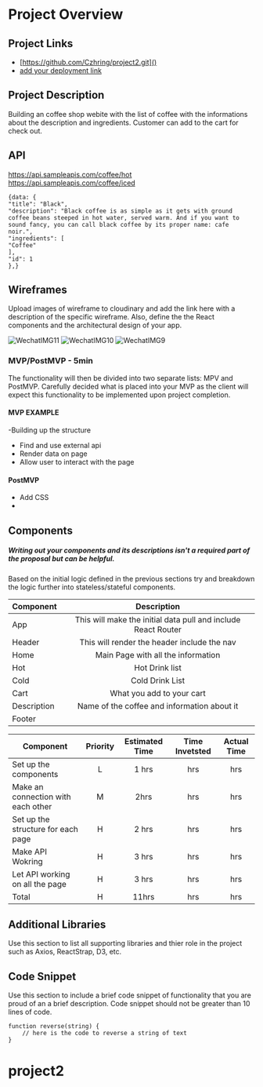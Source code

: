 # Project Overview

## Project Links

- [https://github.com/Czhring/project2.git]()
- [add your deployment link]()

## Project Description

Building an coffee shop webite with the list of coffee with the informations about the  description and ingredients. Customer can add to the cart for check out.

## API
 
https://api.sampleapis.com/coffee/hot
https://api.sampleapis.com/coffee/iced

```
{data: {
"title": "Black",
"description": "Black coffee is as simple as it gets with ground coffee beans steeped in hot water, served warm. And if you want to sound fancy, you can call black coffee by its proper name: cafe noir.",
"ingredients": [
"Coffee"
],
"id": 1
},} 
```


## Wireframes

Upload images of wireframe to cloudinary and add the link here with a description of the specific wireframe. Also, define the the React components and the architectural design of your app.


![WechatIMG11](https://user-images.githubusercontent.com/92180822/139502323-d5755eca-7c8e-4d4c-b373-b487a11246e6.jpeg)
![WechatIMG10](https://user-images.githubusercontent.com/92180822/139502335-bf7e245e-ee8d-42ef-bd58-ad76d274c883.jpeg)
![WechatIMG9](https://user-images.githubusercontent.com/92180822/139502385-aaa987b6-6ebb-4d3a-932b-d26ef7998580.jpeg)


### MVP/PostMVP - 5min

The functionality will then be divided into two separate lists: MPV and PostMVP.  Carefully decided what is placed into your MVP as the client will expect this functionality to be implemented upon project completion.  

#### MVP EXAMPLE
-Building up the structure 
- Find and use external api 
- Render data on page 
- Allow user to interact with the page

#### PostMVP 

- Add CSS
- 

## Components
##### Writing out your components and its descriptions isn't a required part of the proposal but can be helpful.

Based on the initial logic defined in the previous sections try and breakdown the logic further into stateless/stateful components. 

| Component | Description | 
| --- | :---: |  
| App | This will make the initial data pull and include React Router| 
| Header | This will render the header include the nav | 
| Home | Main Page with all the information | 
| Hot | Hot Drink list | 
| Cold | Cold Drink List | 
| Cart | What you add to your cart |
| Description  | Name of the coffee and information about it |
| Footer |  | 



| Component | Priority | Estimated Time | Time Invetsted | Actual Time |
| --- | :---: |  :---: | :---: | :---: |
|  Set up the components | L | 1 hrs| hrs | hrs |
| Make an connection with each other | M | 2hrs| hrs | hrs |
|  Set up the structure for each page | H | 2 hrs| hrs | hrs |
|  Make API Wokring | H | 3 hrs| hrs | hrs |
|  Let API working on all the page  | H | 3 hrs| hrs | hrs |
| Total | H | 11hrs| hrs | hrs |

## Additional Libraries
 Use this section to list all supporting libraries and thier role in the project such as Axios, ReactStrap, D3, etc. 

## Code Snippet

Use this section to include a brief code snippet of functionality that you are proud of an a brief description.  Code snippet should not be greater than 10 lines of code. 

```
function reverse(string) {
	// here is the code to reverse a string of text
}
```
# project2
